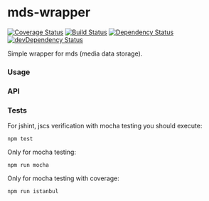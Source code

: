 mds-wrapper
===============

[![Coverage Status](https://coveralls.io/repos/bem-site/mds-wrapper/badge.svg)](https://coveralls.io/r/bem-site/mds-wrapper)
[![Build Status](https://travis-ci.org/bem-site/mds-wrapper.svg?branch=master)](https://travis-ci.org/bem-site/mds-wrapper)
[![Dependency Status](https://david-dm.org/bem-site/mds-wrapper.svg?style=flat)](https://david-dm.org/bem-site/mds-wrapper)
[![devDependency Status](https://david-dm.org/bem-site/mds-wrapper/dev-status.svg?style=flat)](https://david-dm.org/bem-site/mds-wrapper#info=devDependencies)

Simple wrapper for mds (media data storage).

### Usage


### API


### Tests

For jshint, jscs verification with mocha testing you should execute:
```
npm test
```

Only for mocha testing:
```
npm run mocha
```

Only for mocha testing with coverage:
```
npm run istanbul
```
